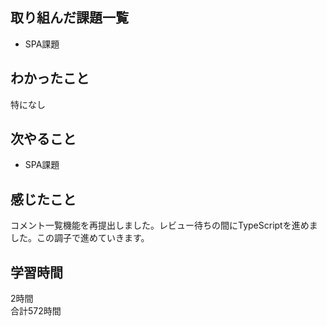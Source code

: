## 取り組んだ課題一覧
- SPA課題

## わかったこと
特になし

## 次やること
- SPA課題

## 感じたこと
コメント一覧機能を再提出しました。レビュー待ちの間にTypeScriptを進めました。この調子で進めていきます。

## 学習時間
2時間<br />
合計572時間